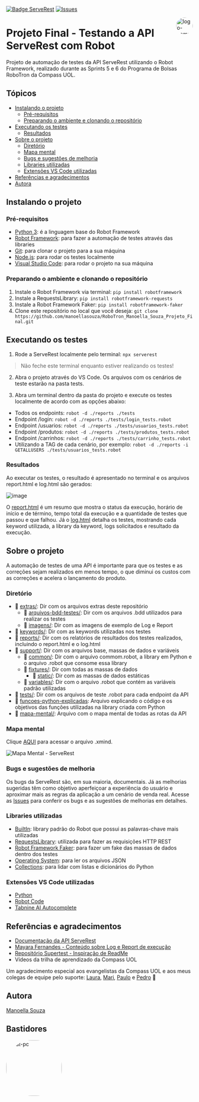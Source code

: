 [![Badge ServeRest](https://img.shields.io/badge/API-ServeRest-green)](https://github.com/ServeRest/ServeRest/) [![Issues][issues-shield]][issues-url]

<img align="right" alt="logo-compass" height="45" style="border-radius:50px;" src="https://i.ibb.co/88f4VpL/cones.png"> 

# Projeto Final - Testando a API ServeRest com Robot 

Projeto de automação de testes da API ServeRest utilizando o Robot Framework, realizado durante as Sprints 5 e 6 do Programa de Bolsas RoboTron da Compass UOL. 

## Tópicos
   * [Instalando o projeto](#instalando-o-projeto)
      * [Pré-requisitos](#pré-requisitos)
      * [Preparando o ambiente e clonando o repositório](#preparando-o-ambiente-e-clonando-o-repositório)
   * [Executando os testes](#executando-os-testes)
      * [Resultados](#resultados)
   * [Sobre o projeto](#sobre-o-projeto)
      * [Diretório](#diretório)
      * [Mapa mental](#mapa-mental)
      * [Bugs e sugestões de melhoria](#bugs-e-sugestões-de-melhoria)
      * [Libraries utilizadas](#libraries-utilizadas)
      * [Extensões VS Code utilizadas](#extensões-vs-code-utilizadas)
   * [Referências e agradecimentos](#referências-e-agradecimentos)
   * [Autora](#autora)

## Instalando o projeto 
### Pré-requisitos 
- <a href="https://www.python.org/downloads/">Python 3</a>: é a linguagem base do Robot Framework
- <a href="https://robotframework.org/">Robot Framework</a>: para fazer a automação de testes através das libraries
- <a href="https://git-scm.com/downloads">Git</a>: para clonar o projeto para a sua máquina
- <a href="https://nodejs.org/en/">Node.js</a>: para rodar os testes localmente
- <a href="https://code.visualstudio.com/">Visual Studio Code</a>: para rodar o projeto na sua máquina

### Preparando o ambiente e clonando o repositório

1. Instale o Robot Framework via terminal: `pip install robotframework`
2. Instale a RequestsLibrary: `pip install robotframework-requests`
3. Instale a Robot Framework Faker: `pip install robotframework-faker`
4. Clone este repositório no local que você deseja: 
`git clone https://github.com/manoellasouza/RoboTron_Manoella_Souza_Projeto_Final.git`

## Executando os testes
1. Rode a ServeRest localmente pelo terminal:  ```npx serverest ```
> Não feche este terminal enquanto estiver realizando os testes!

2. Abra o projeto através do VS Code. Os arquivos com os cenários de teste estarão na pasta tests.

3. Abra um terminal dentro da pasta do projeto e execute os testes localmente de acordo com as opções abaixo:
- Todos os endpoints: ```robot -d ./reports ./tests```
- Endpoint /login: ``` robot -d ./reports ./tests/login_tests.robot ```
- Endpoint /usuarios: ``` robot -d ./reports ./tests/usuarios_tests.robot ```
- Endpoint /produtos: ``` robot -d ./reports ./tests/produtos_tests.robot ```
- Endpoint /carrinhos: ``` robot -d ./reports ./tests/carrinho_tests.robot ```
- Utilizando a TAG de cada cenário, por exemplo: ``` robot -d ./reports -i GETALLUSERS ./tests/usuarios_tests.robot ```

### Resultados

Ao executar os testes, o resultado é apresentado no terminal e os arquivos report.html e log.html são gerados:

![image](https://user-images.githubusercontent.com/100487940/188459886-25f55d58-31c8-4ddc-924d-05c58b0b03b6.png)

O <a href="https://github.com/manoellasouza/RoboTron_Manoella_Souza_Projeto_Final/blob/main/extras/imagens/report.png">report.html</a> é um resumo que mostra o status da execução, horário de início e de término, tempo total da execução e a quantidade de testes que passou e que falhou. Já o <a href="https://github.com/manoellasouza/RoboTron_Manoella_Souza_Projeto_Final/blob/main/extras/imagens/log.png">log.html</a> detalha os testes, mostrando cada keyword utilizada, a library da keyword, logs solicitados e resultado da execução.


## Sobre o projeto 

A automação de testes de uma API é importante para que os testes e as correções sejam realizados em menos tempo, o que diminui os custos com as correções e acelera o lançamento do produto.

### Diretório
- :file_folder: [extras/](extras): Dir com os arquivos extras deste repositório
  - :file_folder: [arquivos-bdd-testes/](extras/arquivos-bdd-testes): Dir com os arquivos .bdd utilizados para realizar os testes
  - :file_folder: [imagens/](extras/imagens): Dir com as imagens de exemplo de Log e Report 
- :file_folder: [keywords/](keywords): Dir com as keywords utilizadas nos testes 
- :file_folder: [reports/](reports): Dir com os relatórios de resultados dos testes realizados, incluindo o report.html e o log.html
- :file_folder: [support/](support): Dir com os arquivos base, massas de dados e variáveis
  - :file_folder: [common/](support/common): Dir com o arquivo commom.robot, a library em Python e o arquivo .robot que consome essa library
  - :file_folder: [fixtures/](support/fixtures): Dir com todas as massas de dados
    - :file_folder: [static/](support/fixtures/static): Dir com as massas de dados estáticas
  - :file_folder: [variables/](support/variables): Dir com o arquivo .robot que contém as variáveis padrão utilizadas
- :file_folder: [tests/](tests): Dir com os arquivos de teste .robot para cada endpoint da API
- :page_with_curl: [funcoes-python-explicadas](funcoes-python-explicadas): Arquivo explicando o código e os objetivos das funções utilizadas na library criada com Python 
- :page_with_curl: [mapa-mental/](mapa-mental): Arquivo com o mapa mental de todas as rotas da API

### Mapa mental
Clique <a href="https://github.com/manoellasouza/RoboTron_Manoella_Souza_Projeto_Final/blob/main/mapa-mental-serverest.xmind">AQUI</a> para acessar o arquivo .xmind.

![Mapa Mental - ServeRest](https://user-images.githubusercontent.com/100487940/188462292-8a30d620-85dd-4334-bedc-ef9b0d08a69b.png)

### Bugs e sugestões de melhoria
  Os bugs da ServeRest são, em sua maioria, documentais. Já as melhorias sugeridas têm como objetivo aperfeiçoar a experiência do usuário e aproximar mais as regras da aplicação a um cenário de venda real. Acesse as <a href="https://github.com/manoellasouza/RoboTron_Manoella_Souza_Projeto_Final/issues">Issues</a> para conferir os bugs e as sugestões de melhorias em detalhes.

### Libraries utilizadas
- <a href="https://robotframework.org/robotframework/latest/libraries/BuiltIn.html#library-documentation-top">BuiltIn</a>: library padrão do Robot que possui as palavras-chave mais utilizadas
- <a href="https://marketsquare.github.io/robotframework-requests/doc/RequestsLibrary.html#library-documentation-top">RequestsLibrary</a>: utilizada para fazer as requisições HTTP REST
- <a href="https://pypi.org/project/robotframework-faker/">Robot Framework Faker</a>: para fazer um fake das massas de dados dentro dos testes
- <a href="https://robotframework.org/robotframework/latest/libraries/OperatingSystem.html">Operating System</a>: para ler os arquivos JSON
- <a href="https://robotframework.org/robotframework/latest/libraries/Collections.html">Collections</a>: para lidar com listas e dicionários do Python

### Extensões VS Code utilizadas
- <a href="https://marketplace.visualstudio.com/items?itemName=ms-python.python">Python</a>
- <a href="https://marketplace.visualstudio.com/items?itemName=d-biehl.robotcode">Robot Code</a>
- <a href="https://marketplace.visualstudio.com/items?itemName=TabNine.tabnine-vscode">Tabnine AI Autocomplete</a>

## Referências e agradecimentos
- <a href="https://serverest.dev/#/">Documentação da API ServeRest</a>
- <a href="https://robotizandotestes.blogspot.com/2017/09/season-running-ep-01-log-e-report-de.html">Mayara Fernandes - Conteúdo sobre Log e Report de execução</a>
- <a href="https://github.com/PauloGoncalvesBH/sample-supertest">Repositório Supertest - Inspiração de ReadMe</a>
- Vídeos da trilha de aprendizado da Compass UOL

Um agradecimento especial aos evangelistas da Compass UOL e aos meus colegas de equipe pelo suporte: <a href="https://github.com/lauraghrk">Laura</a>, <a href="https://github.com/OliveiraMariC">Mari</a>, <a href="https://github.com/phconte">Paulo</a> e <a href="https://github.com/PFrek">Pedro</a> &#129505;


## Autora
<a href="https://www.linkedin.com/in/manoellasouza/">Manoella Souza</a>

## Bastidores 

<img align="left" alt="cat-pc" height="150" style="border-radius:70px;" src="https://thumbs.gfycat.com/RegularScentedKoala-max-1mb.gif">  


<!-- MARKDOWN LINKS & IMAGES -->
[issues-shield]: https://img.shields.io/github/issues/manoellasouza/RoboTron_Manoella_Souza_Projeto_Final?style=flat
[issues-url]: https://github.com/manoellasouza/RoboTron_Manoella_Souza_Projeto_Final/issues








